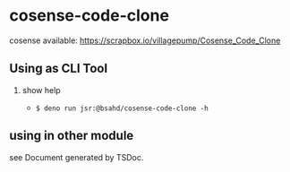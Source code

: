 # cosense-code-clone

cosense available: https://scrapbox.io/villagepump/Cosense_Code_Clone

## Using as CLI Tool

1. show help
   - ```shell
     $ deno run jsr:@bsahd/cosense-code-clone -h
     ```

## using in other module

see Document generated by TSDoc.
